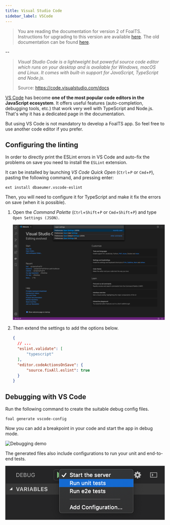 ```yaml
---
title: Visual Studio Code
sidebar_label: VSCode
---
```


> You are reading the documentation for version 2 of FoalTS. Instructions for upgrading to this version are available [here](../upgrade-to-v2/README.md). The old documentation can be found [here](https://github.com/FoalTS/foal/tree/v1.x/docs).

--

> *Visual Studio Code is a lightweight but powerful source code editor which runs on your desktop and is available for Windows, macOS and Linux. It comes with built-in support for JavaScript, TypeScript and Node.js.*
>
> Source:  https://code.visualstudio.com/docs

[VS Code](https://code.visualstudio.com/) has become **one of the most popular code editors in the JavaScript ecosystem**. It offers useful features (auto-completion, debugging tools, etc.) that work very well with TypeScript and Node.js. That's why it has a dedicated page in the documentation.

But using VS Code is not mandatory to develop a FoalTS app. So feel free to use another code editor if you prefer.

## Configuring the linting

In order to directly print the ESLint errors in VS Code and auto-fix the problems on save you need to install the `ESLint` extension.

It can be installed by launching *VS Code Quick Open* (`Ctrl`+`P` or `Cmd`+`P`), pasting the following command, and pressing enter:

```
ext install dbaeumer.vscode-eslint
```

Then, you will need to configure it for TypeScript and make it fix the errors on save (when it is possible).

1. Open the *Command Palette* (`Ctrl`+`Shift`+`P` or `Cmd`+`Shift`+`P`) and type `Open Settings (JSON)`.

    ![Open VSCode Settings](./open-vscode-settings.png)

2. Then extend the settings to add the options below.

    ```json
    {
      // ...
      "eslint.validate": [
          "typescript"
      ],
      "editor.codeActionsOnSave": {
          "source.fixAll.eslint": true
      }
    }
    ```

## Debugging with VS Code

Run the following command to create the suitable debug config files.

```
foal generate vscode-config
```

Now you can add a breakpoint in your code and start the app in debug mode.

![Debugging demo](./debugger.gif)

The generated files also include configurations to run your unit and end-to-end tests.

![Debug configurations](./debug-configurations.png)
